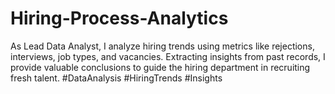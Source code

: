 # Hiring-Process-Analytics
 As Lead Data Analyst, I analyze hiring trends using metrics like rejections, interviews, job types, and vacancies. Extracting insights from past records, I provide valuable conclusions to guide the hiring department in recruiting fresh talent. #DataAnalysis #HiringTrends #Insights
